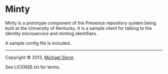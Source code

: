 Minty
=====

Minty is a prototype component of the Presence
repository system being built at the University of 
Kentucky.  It is a sample client for talking to
the Identity microservice and minting identifiers.

A sample config file is included.

---

Copyright © 2013, [Michael Slone](mailto:m.slone@uky.edu).

See LICENSE.txt for terms.
